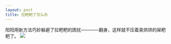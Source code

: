 ```yaml
---
layout: post
title: 拉粑粑了怎么办
---
```


阳阳用新方法巧妙躲避了拉粑粑的困扰————翻身，这样就不压着臭烘烘的屎粑粑了。
![](https://raw.githubusercontent.com/initlove/initlove.github.io/master/images/2016-07-15-123456.jpg)
